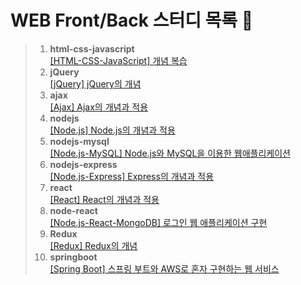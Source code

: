 # WEB Front/Back 스터디 목록 📗
> 1. **html-css-javascript**<br/>
[[HTML-CSS-JavaScript] 개념 복습](https://gaga-kim.tistory.com/120?category=884602)
> 2. **jQuery**<br/>
[[jQuery] jQuery의 개념](https://gaga-kim.tistory.com/117?category=884602)
> 3. **ajax**<br/>
[[Ajax] Ajax의 개념과 적용](https://gaga-kim.tistory.com/116?category=884602)
> 4. **nodejs**<br/>
[[Node.js] Node.js의 개념과 적용](https://gaga-kim.tistory.com/121?category=885425)
> 5. **nodejs-mysql**<br/>
[[Node.js-MySQL] Node.js와 MySQL을 이용한 웹애플리케이션](https://gaga-kim.tistory.com/119?category=885425)
> 6. **nodejs-express**<br/>
[[Node.js-Express] Express의 개념과 적용](https://gaga-kim.tistory.com/118?category=885425)
> 7. **react**<br/>
[[React] React의 개념과 적용](https://gaga-kim.tistory.com/122?category=885425)
> 8. **node-react**<br/>
[[Node.js-React-MongoDB] 로그인 웹 애플리케이션 구현](https://gaga-kim.tistory.com/123?category=885425)
> 9. **Redux**<br/>
[[Redux] Redux의 개념](https://gaga-kim.tistory.com/115?category=885425)
> 10. **springboot**<br/>
[[Spring Boot] 스프링 부트와 AWS로 혼자 구현하는 웹 서비스](https://gaga-kim.tistory.com/category/STUDY/Spring)

